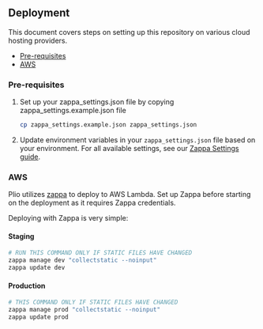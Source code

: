 ## Deployment
This document covers steps on setting up this repository on various cloud hosting providers.

  - [Pre-requisites](#pre-requisites)
  - [AWS](#aws)

### Pre-requisites
1. Set up your zappa_settings.json file by copying zappa_settings.example.json file
    ```sh
    cp zappa_settings.example.json zappa_settings.json
    ```
2. Update environment variables in your `zappa_settings.json` file based on your environment. For all available settings, see our [Zappa Settings guide](ZAPPA-SETTINGS.md).

### AWS

Plio utilizes [zappa](https://github.com/zappa/Zappa) to deploy to AWS Lambda. Set up Zappa before starting on the deployment as it requires Zappa credentials.

Deploying with Zappa is very simple:

#### Staging
```sh
# RUN THIS COMMAND ONLY IF STATIC FILES HAVE CHANGED
zappa manage dev "collectstatic --noinput"
zappa update dev
```

#### Production
```sh
# THIS COMMAND ONLY IF STATIC FILES HAVE CHANGED
zappa manage prod "collectstatic --noinput"
zappa update prod
```

